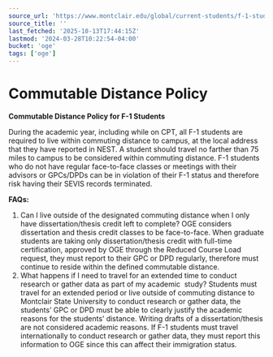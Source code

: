 ```yaml
---
source_url: 'https://www.montclair.edu/global/current-students/f-1-students/commutable-distance-policy/'
source_title: ''
last_fetched: '2025-10-13T17:44:15Z'
lastmod: '2024-03-28T10:22:54-04:00'
bucket: 'oge'
tags: ['oge']
---
```


# Commutable Distance Policy

**Commutable Distance Policy for F-1 Students**

During the academic year, including while on CPT, all F-1 students are required to live within commuting distance to campus, at the local address that they have reported in NEST. A student should travel no farther than 75 miles to campus to be considered within commuting distance. F-1 students who do not have regular face-to-face classes or meetings with their advisors or GPCs/DPDs can be in violation of their F-1 status and therefore risk having their SEVIS records terminated.

**FAQs:**

1. Can I live outside of the designated commuting distance when I only have dissertation/thesis credit left to complete? OGE considers dissertation and thesis credit classes to be face-to-face. When graduate students are taking only dissertation/thesis credit with full-time certification, approved by OGE through the Reduced Course Load request, they must report to their GPC or DPD regularly, therefore must continue to reside within the defined commutable distance.
2. What happens if I need to travel for an extended time to conduct research or gather data as part of my academic  study? Students must travel for an extended period or live outside of commuting distance to Montclair State University to conduct research or gather data, the students’ GPC or DPD must be able to clearly justify the academic reasons for the students’ distance. Writing drafts of a dissertation/thesis are not considered academic reasons. If F-1 students must travel internationally to conduct research or gather data, they must report this information to OGE since this can affect their immigration status.